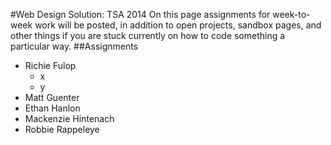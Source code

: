 #Web Design Solution: TSA 2014
On this page assignments for week-to-week work will be posted, in addition to open projects, sandbox pages, and other things
if you are stuck currently on how to code something a particular way.
##Assignments
* Richie Fulop
    - x
    - y
* Matt Guenter
* Ethan Hanlon
* Mackenzie Hintenach
* Robbie Rappeleye


